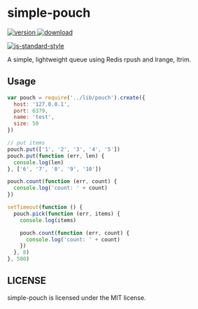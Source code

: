 # simple-pouch

[![version](https://img.shields.io/npm/v/simple-pouch.svg) ![download](https://img.shields.io/npm/dm/simple-pouch.svg)](https://www.npmjs.com/package/simple-pouch)

[![js-standard-style](https://cdn.rawgit.com/feross/standard/master/badge.svg)](https://github.com/feross/standard)

A simple, lightweight queue using Redis rpush and lrange, ltrim.


## Usage

```javascript
var pouch = require('../lib/pouch').create({
  host: '127.0.0.1',
  port: 6379,
  name: 'test',
  size: 50
})

// put items
pouch.put(['1', '2', '3', '4', '5'])
pouch.put(function (err, len) {
  console.log(len)
}, ['6', '7', '8', '9', '10'])

pouch.count(function (err, count) {
  console.log('count: ' + count)
})

setTimeout(function () {
  pouch.pick(function (err, items) {
    console.log(items)

    pouch.count(function (err, count) {
      console.log('count: ' + count)
    })
  }, 8)
}, 500)
```


## LICENSE

simple-pouch is licensed under the MIT license.
